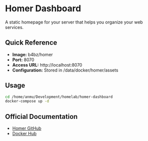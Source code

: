 # Homer Dashboard

A static homepage for your server that helps you organize your web services.

## Quick Reference
- **Image:** b4bz/homer
- **Port:** 8070
- **Access URL:** http://localhost:8070
- **Configuration:** Stored in /data/docker/homer/assets

## Usage
```bash
cd /home/anmu/Development/homelab/homer-dashboard
docker-compose up -d
```

## Official Documentation
- [Homer GitHub](https://github.com/bastienwirtz/homer)
- [Docker Hub](https://hub.docker.com/r/b4bz/homer)